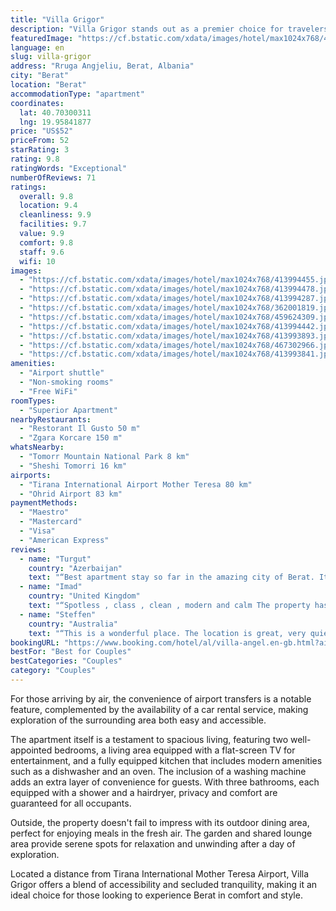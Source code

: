 ```yaml
---
title: "Villa Grigor"
description: "Villa Grigor stands out as a premier choice for travelers seeking comfort and convenience in Berat."
featuredImage: "https://cf.bstatic.com/xdata/images/hotel/max1024x768/413994455.jpg?k=a86928a8021cdca016e7695fdae95d31104aae2b0cf3bf473afa432f2b62d936&o=&hp=1"
language: en
slug: villa-grigor
address: "Rruga Angjeliu, Berat, Albania"
city: "Berat"
location: "Berat"
accommodationType: "apartment"
coordinates:
  lat: 40.70300311
  lng: 19.95841877
price: "US$52"
priceFrom: 52
starRating: 3
rating: 9.8
ratingWords: "Exceptional"
numberOfReviews: 71
ratings:
  overall: 9.8
  location: 9.4
  cleanliness: 9.9
  facilities: 9.7
  value: 9.9
  comfort: 9.8
  staff: 9.6
  wifi: 10
images:
  - "https://cf.bstatic.com/xdata/images/hotel/max1024x768/413994455.jpg?k=a86928a8021cdca016e7695fdae95d31104aae2b0cf3bf473afa432f2b62d936&o=&hp=1"
  - "https://cf.bstatic.com/xdata/images/hotel/max1024x768/413994478.jpg?k=21d75a1b8a2adbc00c9ef0e265a93f648f08a6da7f099c8fdae7a7db2a7cfed3&o=&hp=1"
  - "https://cf.bstatic.com/xdata/images/hotel/max1024x768/413994287.jpg?k=60c817457fc22c78647031563cde6a9e81bc301c8ff8cd583813a2e6c86230f7&o=&hp=1"
  - "https://cf.bstatic.com/xdata/images/hotel/max1024x768/362001819.jpg?k=05a88cb4bb1055c7316f1b1b707cbbaeb8e09d2d3f53737d05a920bfc1dc390e&o=&hp=1"
  - "https://cf.bstatic.com/xdata/images/hotel/max1024x768/459624309.jpg?k=80b9d9acbaf12ac979f16be2d6ebe9ba754286759b13e517edc2bae9ef5af359&o=&hp=1"
  - "https://cf.bstatic.com/xdata/images/hotel/max1024x768/413994442.jpg?k=d8dee8b6cf079742b66d716b6f9f001ff3eca881a0220a8eaa2a24160b93bd49&o=&hp=1"
  - "https://cf.bstatic.com/xdata/images/hotel/max1024x768/413993893.jpg?k=4136afa0cfda7951db3b50ca69e9d05118f74bc71114856962b6b7654aeb4f05&o=&hp=1"
  - "https://cf.bstatic.com/xdata/images/hotel/max1024x768/467302966.jpg?k=3eaec58d3185d7b4ea960e536db4bc38725cc354e657f756fda79c3a4e7ecf33&o=&hp=1"
  - "https://cf.bstatic.com/xdata/images/hotel/max1024x768/413993841.jpg?k=2bf43dff52933dd8ad39680c81b5a16b4d5f4d99a9891e5edab7174ffecf9475&o=&hp=1"
amenities:
  - "Airport shuttle"
  - "Non-smoking rooms"
  - "Free WiFi"
roomTypes:
  - "Superior Apartment"
nearbyRestaurants:
  - "Restorant Il Gusto 50 m"
  - "Zgara Korcare 150 m"
whatsNearby:
  - "Tomorr Mountain National Park 8 km"
  - "Sheshi Tomorri 16 km"
airports:
  - "Tirana International Airport Mother Teresa 80 km"
  - "Ohrid Airport 83 km"
paymentMethods:
  - "Maestro"
  - "Mastercard"
  - "Visa"
  - "American Express"
reviews:
  - name: "Turgut"
    country: "Azerbaijan"
    text: "“Best apartment stay so far in the amazing city of Berat. It was quite close to the center. Free parking on the street. Very luxury experience. Each room has got it own bathroom and shower. The owner was responding fast to the messages. Even though...”"
  - name: "Imad"
    country: "United Kingdom"
    text: "“Spotless , class , clean , modern and calm The property has everything you need , thanks to the owner mother who shared with us two type of home made jam , tea coffee even fruits , very clean and spotless 5 stars place , the owner is very kind...”"
  - name: "Steffen"
    country: "Australia"
    text: "“This is a wonderful place. The location is great, very quiet and with nice views. Inside, the house is very modern, spotless clean with super comfortable beds and a stylish living are. The owners are very responsive. We had a great stay”"
bookingURL: "https://www.booking.com/hotel/al/villa-angel.en-gb.html?aid=8035640"
bestFor: "Best for Couples"
bestCategories: "Couples"
category: "Couples"
---
```


For those arriving by air, the convenience of airport transfers is a notable feature, complemented by the availability of a car rental service, making exploration of the surrounding area both easy and accessible.

The apartment itself is a testament to spacious living, featuring two well-appointed bedrooms, a living area equipped with a flat-screen TV for entertainment, and a fully equipped kitchen that includes modern amenities such as a dishwasher and an oven. The inclusion of a washing machine adds an extra layer of convenience for guests. With three bathrooms, each equipped with a shower and a hairdryer, privacy and comfort are guaranteed for all occupants.

Outside, the property doesn't fail to impress with its outdoor dining area, perfect for enjoying meals in the fresh air. The garden and shared lounge area provide serene spots for relaxation and unwinding after a day of exploration.

Located a distance from Tirana International Mother Teresa Airport, Villa Grigor offers a blend of accessibility and secluded tranquility, making it an ideal choice for those looking to experience Berat in comfort and style.